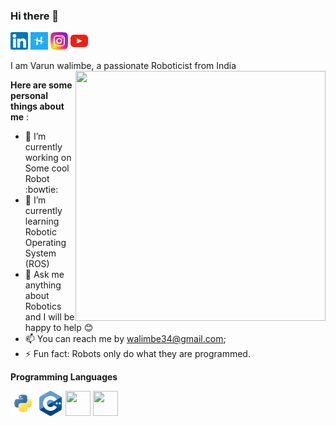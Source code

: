 ### Hi there 👋

[![alt text][1.1]][1]
[![alt text][2.1]][2] 
[![alt text][3.1]][3]
[![alt text][4.1]][4]

[1.1]: https://github.com/varun7860/varun7860/blob/main/assets/linkedin.png
[2.1]: https://github.com/varun7860/varun7860/blob/main/assets/Hackster.png
[3.1]: https://github.com/varun7860/varun7860/blob/main/assets/instagram.png
[4.1]: https://github.com/varun7860/varun7860/blob/main/assets/youtube.png

[1]: https://www.linkedin.com/in/varun-walimbe-992929183/
[2]: https://www.hackster.io/Varun2905
[3]: https://www.instagram.com/__.varunnnn.___/
[4]: https://www.youtube.com/channel/UC1e7ZC7siSVym-dTzQ8vjbg

I am Varun walimbe, a passionate Roboticist from India    <img align="right" width="400" height="400" src="https://i.pinimg.com/originals/a0/3a/56/a03a56f4feaa8eb194117b5d0d926109.gif">                        

**Here are some personal things about me** :                                              

 - 🔭 I’m currently working on Some cool Robot :bowtie:
 - 🌱 I’m currently learning Robotic Operating System (ROS)
 - 💬 Ask me anything about Robotics and I will be happy to help :blush:
 - 📫 You can reach me by walimbe34@gmail.com;
 - ⚡ Fun fact: Robots only do what they are programmed.

**Programming Languages**

<img src="https://raw.githubusercontent.com/github/explore/80688e429a7d4ef2fca1e82350fe8e3517d3494d/topics/python/python.png" width="40" height="40"/>  <img src="https://raw.githubusercontent.com/github/explore/80688e429a7d4ef2fca1e82350fe8e3517d3494d/topics/cpp/cpp.png" width="40" height="40"/>   <img src="https://w7.pngwing.com/pngs/578/816/png-transparent-java-class-file-java-platform-standard-edition-java-development-kit-java-runtime-environment-coffee-jar-text-class-orange-thumbnail.png" width="40" height="40"/>  <img src="https://cdn.iconscout.com/icon/free/png-256/git-16-1175195.png" width="40" height="40"/>
